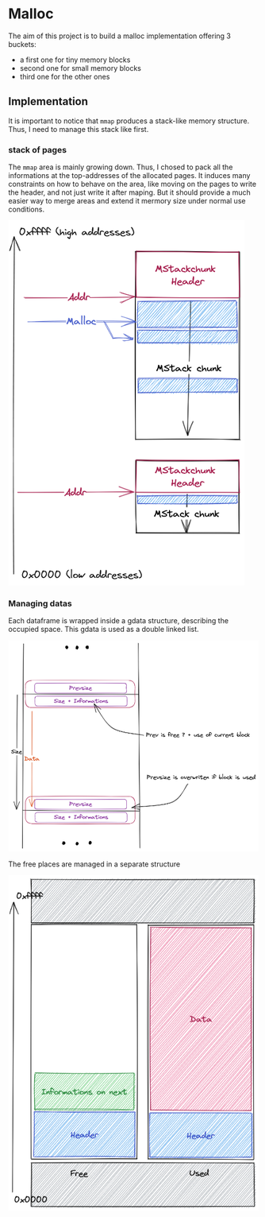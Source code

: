 # Malloc

The aim of this project is to build a malloc implementation offering 3 buckets:
 - a first one for tiny memory blocks
 - second one for small memory blocks
 - third one for the other ones

## Implementation
It is important to notice that `mmap` produces a stack-like memory structure.
Thus, I need to manage this stack like first.

### stack of pages
The `mmap` area is mainly growing down. Thus, I chosed to pack all the
informations at the top-addresses of the allocated pages. It induces many
constraints on how to behave on the area, like moving on the pages to write the
header, and not just write it after maping. But it should provide a much easier
way to merge areas and extend it mermory size under normal use conditions.

![allocation scheme](./img/mstack-scheme.png)

### Managing datas
Each dataframe is wrapped inside a gdata structure, describing the occupied
space. This gdata is used as a double linked list.

![gdata chaining](./img/gdata_usage.png)

The free places are managed in a separate structure

![gdata description](./img/data-holder.png)
